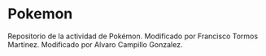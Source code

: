 # Pokemon
 Repositorio de la actividad de Pokémon.
 Modificado por Francisco Tormos Martinez.
 Modificado por Alvaro Campillo Gonzalez.